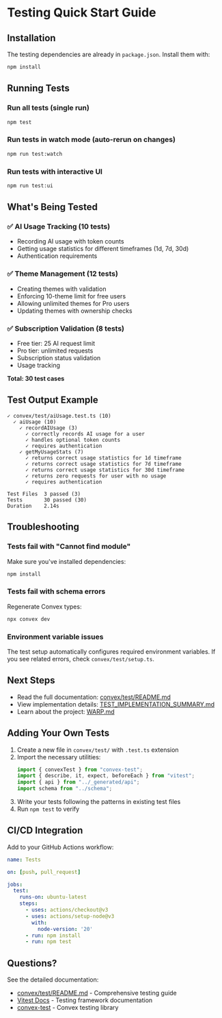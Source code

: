 # Testing Quick Start Guide

## Installation

The testing dependencies are already in `package.json`. Install them with:

```bash
npm install
```

## Running Tests

### Run all tests (single run)
```bash
npm test
```

### Run tests in watch mode (auto-rerun on changes)
```bash
npm run test:watch
```

### Run tests with interactive UI
```bash
npm run test:ui
```

## What's Being Tested

### ✅ AI Usage Tracking (10 tests)
- Recording AI usage with token counts
- Getting usage statistics for different timeframes (1d, 7d, 30d)
- Authentication requirements

### ✅ Theme Management (12 tests)
- Creating themes with validation
- Enforcing 10-theme limit for free users
- Allowing unlimited themes for Pro users
- Updating themes with ownership checks

### ✅ Subscription Validation (8 tests)
- Free tier: 25 AI request limit
- Pro tier: unlimited requests
- Subscription status validation
- Usage tracking

**Total: 30 test cases**

## Test Output Example

```
✓ convex/test/aiUsage.test.ts (10)
  ✓ aiUsage (10)
    ✓ recordAIUsage (3)
      ✓ correctly records AI usage for a user
      ✓ handles optional token counts
      ✓ requires authentication
    ✓ getMyUsageStats (7)
      ✓ returns correct usage statistics for 1d timeframe
      ✓ returns correct usage statistics for 7d timeframe
      ✓ returns correct usage statistics for 30d timeframe
      ✓ returns zero requests for user with no usage
      ✓ requires authentication

Test Files  3 passed (3)
Tests       30 passed (30)
Duration    2.14s
```

## Troubleshooting

### Tests fail with "Cannot find module"
Make sure you've installed dependencies:
```bash
npm install
```

### Tests fail with schema errors
Regenerate Convex types:
```bash
npx convex dev
```

### Environment variable issues
The test setup automatically configures required environment variables. If you see related errors, check `convex/test/setup.ts`.

## Next Steps

- Read the full documentation: [convex/test/README.md](./convex/test/README.md)
- View implementation details: [TEST_IMPLEMENTATION_SUMMARY.md](./TEST_IMPLEMENTATION_SUMMARY.md)
- Learn about the project: [WARP.md](./WARP.md)

## Adding Your Own Tests

1. Create a new file in `convex/test/` with `.test.ts` extension
2. Import the necessary utilities:
   ```typescript
   import { convexTest } from "convex-test";
   import { describe, it, expect, beforeEach } from "vitest";
   import { api } from "../_generated/api";
   import schema from "../schema";
   ```
3. Write your tests following the patterns in existing test files
4. Run `npm test` to verify

## CI/CD Integration

Add to your GitHub Actions workflow:

```yaml
name: Tests

on: [push, pull_request]

jobs:
  test:
    runs-on: ubuntu-latest
    steps:
      - uses: actions/checkout@v3
      - uses: actions/setup-node@v3
        with:
          node-version: '20'
      - run: npm install
      - run: npm test
```

## Questions?

See the detailed documentation:
- [convex/test/README.md](./convex/test/README.md) - Comprehensive testing guide
- [Vitest Docs](https://vitest.dev/) - Testing framework documentation
- [convex-test](https://github.com/get-convex/convex-test) - Convex testing library
